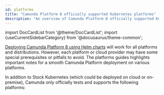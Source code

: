 ```yaml
---
id: platforms
title: "Camunda Platform 8 officially supported Kubernetes platforms"
description: "An overview of Camunda Platform 8 officially supported Kubernetes platforms"
---
```


import DocCardList from '@theme/DocCardList';
import {useCurrentSidebarCategory} from '@docusaurus/theme-common';

[Deploying Camunda Platform 8 using Helm charts](../deploy.md) will work for all platforms and distributions. However, each platform or cloud provider may have some special prerequisites or pitfalls to avoid. The platforms guides highlights important notes for a smooth Camunda Platform deployment on various platforms.

In addition to Stock Kubernetes (which could be deployed on cloud or on-premise), Camunda only officially tests and supports the following platforms:

<DocCardList items={useCurrentSidebarCategory().items}/>
